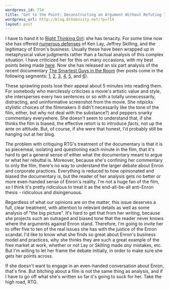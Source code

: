 ```yaml
--- 
wordpress_id: 714
title: "Get to the Point: Deconstructing an Argument Without Refuting It"
wordpress_url: http://blog.6thdensity.net/?p=714
layout: post
---
```

<p>I have to hand it to <a href="http://rightthinkinggirl.com">Right Thinking Girl</a>: she has tenacity.  For some time now she has offered <a href="http://rightthinkinggirl.com/category/enron/">numerous defenses</a> of Ken Lay, Jeffrey Skilling, and the legitimacy of Enron's business.  Usually these have been wrapped up in metaphysical value judgments rather than a factual analysis of this complex situation.  I have criticized her for this on many occasions, with my best points being made <a href="http://blog.6thdensity.net/?p=470">here</a>. Now she has released an six part analysis of the recent documentary <a href="http://www.enronmovie.com/">The Smartest Guys in the Room</a> (her posts come in the following segments: <a href="http://rightthinkinggirl.com/2007/05/01/everything-wrong-with-tsgitr-part-one/">1</a>, <a href="http://rightthinkinggirl.com/2007/05/01/everything-wrong-with-tsgitr-part-two/">2</a>, <a href="http://rightthinkinggirl.com/2007/05/01/everything-wrong-with-tsgitr-part-three/">3</a>, <a href="http://rightthinkinggirl.com/2007/05/01/everything-wrong-with-tsgitr-part-four/">4</a>, <a href="http://rightthinkinggirl.com/2007/05/01/everything-wrong-with-tsgitr-part-five">5</a>, and <a href="http://rightthinkinggirl.com/2007/05/01/everything-wrong-with-tsgitr-part-six/">6</a>).</p><p>These sprawling posts lose their appeal about 5 minutes into reading them.  For somebody who mercilessly criticizes a movie's artistic value and style, she intersperses every two sentences or so with a totally unnecessarily, distracting, and uninformative screenshot from the movie.  She nitpicks stylistic choices of the filmmakers (I didn't necessarily like the tone of the film, either, but why not deal with the substance?) and peppers snarky commentary everywhere.  She doesn't seem to understand that, if she thinks the film is biased, the effective retort is to introduce <em>facts</em>, not up the ante on attitude.  But, of course, if she were that honest, I'd probably still be hanging out at her blog.</p><p>The problem with critiquing RTG's treatment of the documentary is that it is so piecemeal, isolating and questioning each minute in the film, that it's hard to get a general sense of either what the documentary meant to argue or what her rebuttal is.  Moreover, because she's confining her commentary to only the film, there's no way to understand the larger debate about Enron and corporate practices.  Everything is reduced to how opinionated and biased the documentary is, but the reader of her analysis gets no better or more even-handed sense of Enron's reality. I'm not a huge fan of the film, so I think it's pretty ridiculous to treat it as the end-all-be-all anti-Enron thesis - ridiculous and disingenuous.</p><p>Regardless of what our opinions are on the matter, this issue deserves a full, clear treatment, with attention to relevant details as well as some analysis of "the big picture".  It's hard to get that from her writing, because she projects such an outraged and biased tone that the reader never knows where the arguments against Enron stand.  Therefore, I'm going to invite her to offer five to ten of the real issues she has with the justice of the Enron scandal.  I'd like to know what she finds so great about Enron's business model and practices, why she thinks they are such a great example of the free market at work, whether or not Lay or Skilling made <em>any</em> mistakes, etc.  But I'm willing to let her frame the debate initially, in order to make sure she gets her points across.</p><p>If she doesn't want to engage in an even-handed conversation about Enron, that's fine.  But bitching about a film is not the same thing as analysis, and if I have to go off what she's written so far it's going to suck for her.  Take the high road, RTG.</p>
